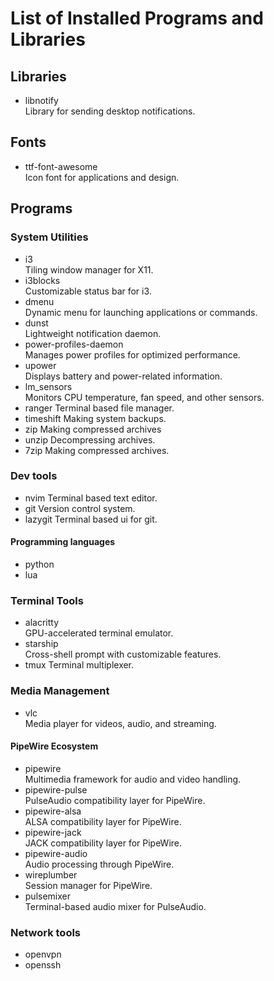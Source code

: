 # List of Installed Programs and Libraries

## Libraries

- libnotify  
  Library for sending desktop notifications.

## Fonts

- ttf-font-awesome  
  Icon font for applications and design.

## Programs

### System Utilities

- i3  
  Tiling window manager for X11.
- i3blocks  
  Customizable status bar for i3.
- dmenu  
  Dynamic menu for launching applications or commands.
- dunst  
  Lightweight notification daemon.
- power-profiles-daemon  
  Manages power profiles for optimized performance.
- upower  
  Displays battery and power-related information.
- lm_sensors  
  Monitors CPU temperature, fan speed, and other sensors.
- ranger
  Terminal based file manager.
- timeshift
  Making system backups.
- zip
  Making compressed archives
- unzip
  Decompressing archives.
- 7zip
  Making compressed archives.

### Dev tools

- nvim
  Terminal based text editor.
- git
  Version control system.
- lazygit
  Terminal based ui for git.

#### Programming languages

- python
- lua

### Terminal Tools

- alacritty  
  GPU-accelerated terminal emulator.
- starship  
  Cross-shell prompt with customizable features.
- tmux
  Terminal multiplexer.

### Media Management

- vlc  
  Media player for videos, audio, and streaming.

#### PipeWire Ecosystem

- pipewire  
  Multimedia framework for audio and video handling.
- pipewire-pulse  
  PulseAudio compatibility layer for PipeWire.
- pipewire-alsa  
  ALSA compatibility layer for PipeWire.
- pipewire-jack  
  JACK compatibility layer for PipeWire.
- pipewire-audio  
  Audio processing through PipeWire.
- wireplumber  
  Session manager for PipeWire.
- pulsemixer  
  Terminal-based audio mixer for PulseAudio.

### Network tools

- openvpn
- openssh
